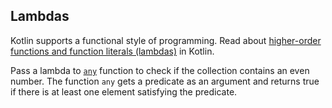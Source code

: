 ## Lambdas

Kotlin supports a functional style of programming.
Read about [higher-order functions and function literals (lambdas)](lambdas) in Kotlin.

Pass a lambda to [`any`](any)
function to check if the collection contains an even number.
The function `any` gets a predicate as an argument and returns true if there is at least one element satisfying the predicate.